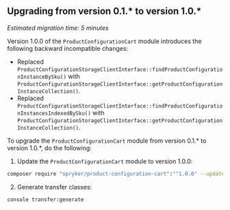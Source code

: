 ## Upgrading from version 0.1.* to version 1.0.*

*Estimated migration time: 5 minutes*

Version 1.0.0 of the `ProductConfigurationCart` module introduces the following backward incompatible changes:

* Replaced `ProductConfigurationStorageClientInterface::findProductConfigurationInstanceBySku()` with `ProductConfigurationStorageClientInterface::getProductConfigurationInstanceCollection()`.
* Replaced `ProductConfigurationStorageClientInterface::findProductConfigurationInstancesIndexedBySku()` with `ProductConfigurationStorageClientInterface::getProductConfigurationInstanceCollection()`.

To upgrade the `ProductConfigurationCart` module from version 0.1.* to version 1.0.*, do the following:

1. Update the `ProductConfigurationCart` module to version 1.0.0:

```bash
composer require "spryker/product-configuration-cart":"^1.0.0" --update-with-dependencies
```

2. Generate transfer classes:

```bash
console transfer:generate
```